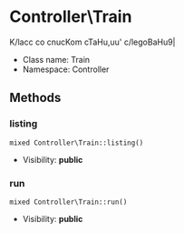 Controller\Train
===============

K/lacc co cnucKom cTaHu,uu&#039; c/legoBaHu9|




* Class name: Train
* Namespace: Controller







Methods
-------


### listing

    mixed Controller\Train::listing()





* Visibility: **public**




### run

    mixed Controller\Train::run()





* Visibility: **public**



